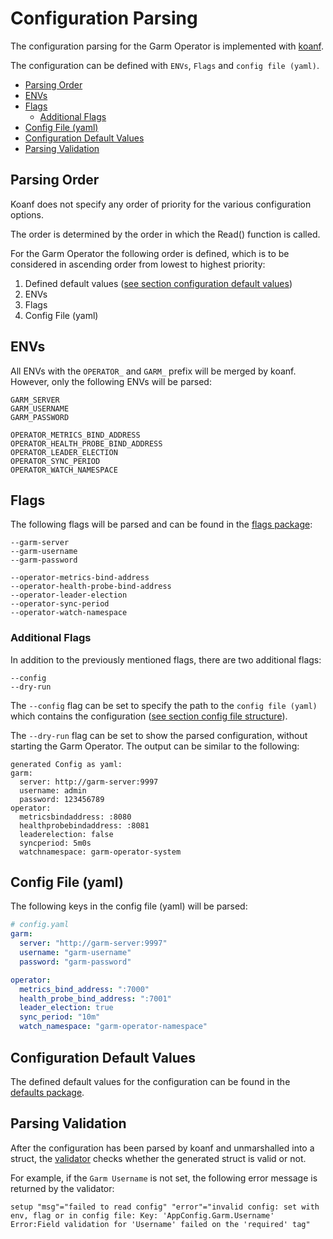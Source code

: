 <!-- SPDX-License-Identifier: MIT -->

# Configuration Parsing

The configuration parsing for the Garm Operator is implemented with [koanf](https://github.com/knadh/koanf).

The configuration can be defined with `ENVs`, `Flags` and `config file (yaml)`.

<!-- toc -->
- [Parsing Order](#parsing-order)
- [ENVs](#envs)
- [Flags](#flags)
  - [Additional Flags](#additional-flags)
- [Config File (yaml)](#config-file-yaml)
- [Configuration Default Values](#configuration-default-values)
- [Parsing Validation](#parsing-validation)
<!-- /toc -->

## Parsing Order

Koanf does not specify any order of priority for the various configuration options.

The order is determined by the order in which the Read() function is called.

For the Garm Operator the following order is defined, which is to be considered in ascending order from lowest to highest priority:

1. Defined default values ([see section configuration default values](#configuration-default-values))
1. ENVs
1. Flags
1. Config File (yaml)

## ENVs

All ENVs with the `OPERATOR_` and `GARM_` prefix will be merged by koanf. However, only the following ENVs will be parsed:

```
GARM_SERVER
GARM_USERNAME
GARM_PASSWORD

OPERATOR_METRICS_BIND_ADDRESS
OPERATOR_HEALTH_PROBE_BIND_ADDRESS
OPERATOR_LEADER_ELECTION
OPERATOR_SYNC_PERIOD
OPERATOR_WATCH_NAMESPACE
```

## Flags

The following flags will be parsed and can be found in the [flags package](../../pkg/flags/flags.go):

```
--garm-server
--garm-username
--garm-password

--operator-metrics-bind-address
--operator-health-probe-bind-address
--operator-leader-election
--operator-sync-period
--operator-watch-namespace
```

### Additional Flags

In addition to the previously mentioned flags, there are two additional flags:

```
--config
--dry-run
```

The `--config` flag can be set to specify the path to the `config file (yaml)` which contains the configuration ([see section config file structure](#config-file-structure)).

The `--dry-run` flag can be set to show the parsed configuration, without starting the Garm Operator. The output can be similar to the following:

```
generated Config as yaml:
garm:
  server: http://garm-server:9997
  username: admin
  password: 123456789
operator:
  metricsbindaddress: :8080
  healthprobebindaddress: :8081
  leaderelection: false
  syncperiod: 5m0s
  watchnamespace: garm-operator-system
```

## Config File (yaml)

The following keys in the config file (yaml) will be parsed:

```yaml
# config.yaml
garm:
  server: "http://garm-server:9997"
  username: "garm-username"
  password: "garm-password"

operator:
  metrics_bind_address: ":7000"
  health_probe_bind_address: ":7001"
  leader_election: true
  sync_period: "10m"
  watch_namespace: "garm-operator-namespace"
```

## Configuration Default Values

The defined default values for the configuration can be found in the [defaults package](../../pkg/defaults/defaults.go).

## Parsing Validation

After the configuration has been parsed by koanf and unmarshalled into a struct, the [validator](https://github.com/go-playground/validator) checks whether the generated struct is valid or not.

For example, if the `Garm Username` is not set, the following error message is returned by the validator:

```
setup "msg"="failed to read config" "error"="invalid config: set with env, flag or in config file: Key: 'AppConfig.Garm.Username' Error:Field validation for 'Username' failed on the 'required' tag"
```
